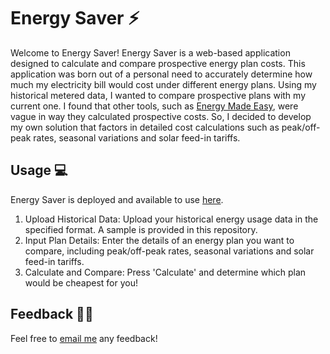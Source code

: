 # Energy Saver ⚡️

Welcome to Energy Saver! Energy Saver is a web-based application designed to calculate and compare prospective energy plan costs. This application was born out of a personal need to accurately determine how much my electricity bill would cost under different energy plans. Using my historical metered data, I wanted to compare prospective plans with my current one. I found that other tools, such as [Energy Made Easy](https://www.energymadeeasy.gov.au/), were vague in way they calculated prospective costs. So, I decided to develop my own solution that factors in detailed cost calculations such as peak/off-peak rates, seasonal variations and solar feed-in tariffs.

## Usage 💻
Energy Saver is deployed and available to use <a href="https://energy-saver.netlify.app/" target="_blank">here</a>.

1. Upload Historical Data: Upload your historical energy usage data in the specified format. A sample is provided in this repository.
2. Input Plan Details: Enter the details of an energy plan you want to compare, including peak/off-peak rates, seasonal variations and solar feed-in tariffs.
3. Calculate and Compare: Press 'Calculate' and determine which plan would be cheapest for you!

## Feedback 💁‍♂️
Feel free to [email me](mailto:hello.ridhoy@gmail.com) any feedback!